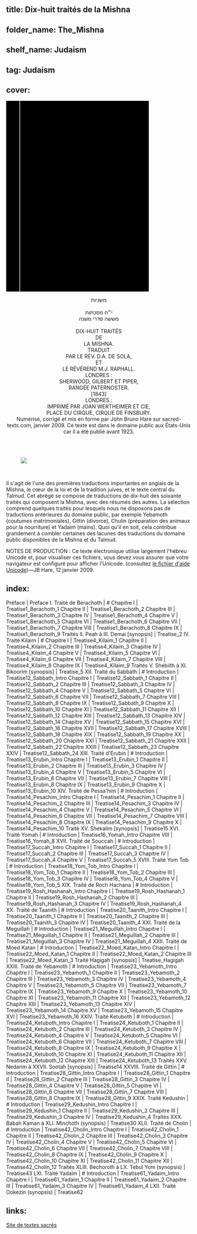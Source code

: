 ## title: Dix-huit traités de la Mishna
## folder_name: The_Mishna
## shelf_name: Judaism
## tag: Judaism
## cover:
<div class="urantiapedia-book-front urantiapedia-book-islam">
<svg xmlns="http://www.w3.org/2000/svg" width="102.6mm" height="136.8mm" viewBox="0 0 102.6 136.8" version="1.1">
	<g transform="translate(-7,-5)">
		<rect width="9.6" height="136.8" x="7" y="5" />
		<rect width="96.9" height="136.8" x="17" y="5" />
		<text style="font-size:5px" x="61" y="22">D. A. Sola et M. J. Raphall</text>
		<text style="font-size:4px" x="61" y="125">1843</text>
		<text style="font-size:9px" x="61" y="60">Dix-huit traités</text>
		<text style="font-size:9px" x="61" y="70">de la Mishna</text>
	</g>
</svg>
</div>

<p style="text-align:center;">
משניות<br>
<br>
י״ח מסכתות<br>
<span class="text-h5">מששה סדרי משנה</span><br>
<br>
DIX-HUIT TRAITÉS<br>
DE<br>
<span class="text-h3">LA MISHNA.</span><br>
TRADUIT<br>
PAR LE RÉV. D.A. DE SOLA,<br>
ET<br>
LE RÉVÉREND M.J. RAPHALL.<br>
LONDRES :<br>
SHERWOOD, GILBERT ET PIPER,<br>
RANGÉE PATERNOSTER.<br>
[1843]<br>
LONDRES :<br>
IMPRIMÉ PAR JOAN WERTHEIMER ET CIE,<br>
PLACE DU CIRQUE, CIRQUE DE FINSBURY.<br>
Numérisé, corrigé et mis en forme par John Bruno Hare sur sacred-texts.com, janvier 2009. Ce texte est dans le domaine public aux États-Unis car il a été publié avant 1923.<br>
<br>
</p>

<br>

<figure id="Figure_1" class="image urantiapedia image-style-align-center">
<img src="/image/book/Judaism/The_Mishna/menorah.jpg">
</figure>

<br style="clear:both;"/>

Il s'agit de l'une des premières traductions importantes en anglais de la Mishna, le cœur de la loi et de la tradition juives, et le texte central du Talmud. Cet abrégé se compose de traductions de dix-huit des soixante traités qui composent la Mishna, avec des résumés des autres. La sélection comprend quelques traités pour lesquels nous ne disposons pas de traductions antérieures du domaine public, par exemple Yebamoth (coutumes matrimoniales), Gittin (divorce), Chulin (préparation des animaux pour la nourriture) et Yadaim (mains). Quoi qu'il en soit, cela contribue grandement à combler certaines des lacunes des traductions du domaine public disponibles de la Mishna et du Talmud.

NOTES DE PRODUCTION : Ce texte électronique utilise largement l'hébreu Unicode et, pour visualiser ces fichiers, vous devez vous assurer que votre navigateur est configuré pour afficher l'Unicode. (consultez [le fichier d'aide Unicode](https://sacred-texts.com/unicode.htm))—JB Hare, 12 janvier 2009.


## index:
Préface | Preface
I. Traité de Berachoth | #
	Chapitre I | Treatise1_Berachoth_1
	Chapitre II | Treatise1_Berachoth_2
	Chapitre III | Treatise1_Berachoth_3
	Chapitre IV | Treatise1_Berachoth_4
	Chapitre V | Treatise1_Berachoth_5
	Chapitre VI | Treatise1_Berachoth_6
	Chapitre VII | Treatise1_Berachoth_7
	Chapitre VIII | Treatise1_Berachoth_8
	Chapitre IX | Treatise1_Berachoth_9
Traités II. Peah à III. Demai [synopsis] | Treatise_2
IV. Traité Kilaim | #
	Chapitre I | Treatise4_Kilaim_1
	Chapitre II | Treatise4_Kilaim_2
	Chapitre III | Treatise4_Kilaim_3
	Chapitre IV | Treatise4_Kilaim_4
	Chapitre V | Treatise4_Kilaim_5
	Chapitre VI | Treatise4_Kilaim_6
	Chapitre VII | Treatise4_Kilaim_7
	Chapitre VIII | Treatise4_Kilaim_8
	Chapitre IX | Treatise4_Kilaim_9
Traités V. Shebiith à XI. Bikoorim [synopsis] | Treatise_5
XII. Traité du Sabbath | #
	Introduction | Treatise12_Sabbath_Intro
	Chapitre I | Treatise12_Sabbath_1
	Chapitre II | Treatise12_Sabbath_2
	Chapitre III | Treatise12_Sabbath_3
	Chapitre IV | Treatise12_Sabbath_4
	Chapitre V | Treatise12_Sabbath_5
	Chapitre VI | Treatise12_Sabbath_6
	Chapitre VII | Treatise12_Sabbath_7
	Chapitre VIII | Treatise12_Sabbath_8
	Chapitre IX | Treatise12_Sabbath_9
	Chapitre X | Treatise12_Sabbath_10
	Chapitre XI | Treatise12_Sabbath_11
	Chapitre XII | Treatise12_Sabbath_12
	Chapitre XIII | Treatise12_Sabbath_13
	Chapitre XIV | Treatise12_Sabbath_14
	Chapitre XV | Treatise12_Sabbath_15
	Chapitre XVI | Treatise12_Sabbath_16
	Chapitre XVII | Treatise12_Sabbath_17
	Chapitre XVIII | Treatise12_Sabbath_18
	Chapitre XIX | Treatise12_Sabbath_19
	Chapitre XX | Treatise12_Sabbath_20
	Chapitre XXI | Treatise12_Sabbath_21
	Chapitre XXII | Treatise12_Sabbath_22
	Chapitre XXIII | Treatise12_Sabbath_23
	Chapitre XXIV | Treatise12_Sabbath_24
XIII. Traité d'Erubin | #
	Introduction | Treatise13_Erubin_Intro
	Chapitre I | Treatise13_Erubin_1
	Chapitre II | Treatise13_Erubin_2
	Chapitre III | Treatise13_Erubin_3
	Chapitre IV | Treatise13_Erubin_4
	Chapitre V | Treatise13_Erubin_5
	Chapitre VI | Treatise13_Erubin_6
	Chapitre VII | Treatise13_Erubin_7
	Chapitre VIII | Treatise13_Erubin_8
	Chapitre IX | Treatise13_Erubin_9
	Chapitre X | Treatise13_Erubin_10
XIV. Traité de Pessa'him | #
	Introduction | Treatise14_Pesachim_Intro
	Chapitre I | Treatise14_Pesachim_1
	Chapitre II | Treatise14_Pesachim_2
	Chapitre III | Treatise14_Pesachim_3
	Chapitre IV | Treatise14_Pesachim_4
	Chapitre V | Treatise14_Pesachim_5
	Chapitre VI | Treatise14_Pesachim_6
	Chapitre VII | Treatise14_Pesachim_7
	Chapitre VIII | Treatise14_Pesachim_8
	Chapitre IX | Treatise14_Pesachim_9
	Chapitre X | Treatise14_Pesachim_10
Traité XV. Shekalim [synopsis] | Treatise15
XVI. Traité Yomah | #
	Introduction | Treatise16_Yomah_Intro
	Chapitre VIII | Treatise16_Yomah_8
XVII. Traité de Souccah | #
	Introduction | Treatise17_Succah_Intro
	Chapitre I | Treatise17_Succah_1
	Chapitre II | Treatise17_Succah_2
	Chapitre III | Treatise17_Succah_3
	Chapitre IV | Treatise17_Succah_4
	Chapitre V | Treatise17_Succah_5
XVIII. Traité Yom Tob | #
	Introduction | Treatise18_Yom_Tob_Intro
	Chapitre I | Treatise18_Yom_Tob_1
	Chapitre II | Treatise18_Yom_Tob_2
	Chapitre III | Treatise18_Yom_Tob_3
	Chapitre IV | Treatise18_Yom_Tob_4
	Chapitre V | Treatise18_Yom_Tob_5
XIX. Traité de Roch Hachana | #
	Introduction | Treatise19_Rosh_Hashanah_Intro
	Chapitre I | Treatise19_Rosh_Hashanah_1
	Chapitre II | Treatise19_Rosh_Hashanah_2
	Chapitre III | Treatise19_Rosh_Hashanah_3
	Chapitre IV | Treatise19_Rosh_Hashanah_4
XX. Traité de Taanith | #
	Introduction | Treatise20_Taanith_Intro
	Chapitre I | Treatise20_Taanith_1
	Chapitre II | Treatise20_Taanith_2
	Chapitre III | Treatise20_Taanith_3
	Chapitre IV | Treatise20_Taanith_4
XXI. Traité de la Meguillah | #
	Introduction | Treatise21_Meguillah_Intro
	Chapitre I | Treatise21_Meguillah_1
	Chapitre II | Treatise21_Meguillah_2
	Chapitre III | Treatise21_Meguillah_3
	Chapitre IV | Treatise21_Meguillah_4
XXII. Traité de Moed Katan | #
	Introduction | Treatise22_Moed_Katan_Intro
	Chapitre I | Treatise22_Moed_Katan_1
	Chapitre II | Treatise22_Moed_Katan_2
	Chapitre III | Treatise22_Moed_Katan_3
Traité Hagigah [synopsis] | Treatise_Hagigah
XXIII. Traité de Yebamoth | #
	Introduction | Treatise23_Yebamoth_Intro
	Chapitre I | Treatise23_Yebamoth_1
	Chapitre II | Treatise23_Yebamoth_2
	Chapitre III | Treatise23_Yebamoth_3
	Chapitre IV | Treatise23_Yebamoth_4
	Chapitre V | Treatise23_Yebamoth_5
	Chapitre VII | Treatise23_Yebamoth_7
	Chapitre IX | Treatise23_Yebamoth_9
	Chapitre X | Treatise23_Yebamoth_10
	Chapitre XI | Treatise23_Yebamoth_11
	Chapitre XII | Treatise23_Yebamoth_12
	Chapitre XIII | Treatise23_Yebamoth_13
	Chapitre XIV | Treatise23_Yebamoth_14
	Chapitre XV | Treatise23_Yebamoth_15
	Chapitre XVI | Treatise23_Yebamoth_16
XXIV. Traité Ketuboth | #
	Introduction | Treatise24_Ketuboth_Intro
	Chapitre I | Treatise24_Ketuboth_1
	Chapitre II | Treatise24_Ketuboth_2
	Chapitre III | Treatise24_Ketuboth_3
	Chapitre IV | Treatise24_Ketuboth_4
	Chapitre V | Treatise24_Ketuboth_5
	Chapitre VI | Treatise24_Ketuboth_6
	Chapitre VII | Treatise24_Ketuboth_7
	Chapitre VIII | Treatise24_Ketuboth_8
	Chapitre IX | Treatise24_Ketuboth_9
	Chapitre X | Treatise24_Ketuboth_10
	Chapitre XI | Treatise24_Ketuboth_11
	Chapitre XII | Treatise24_Ketuboth_12
	Chapitre XIII | Treatise24_Ketuboth_13
Traités XXV. Nedarim à XXVII. Sootah [synopsis] | Treatise14
XXVIII. Traité de Gittin | #
	Introduction | Treatise28_Gittin_Intro
	Chapitre I | Treatise28_Gittin_1
	Chapitre II | Treatise28_Gittin_2
	Chapitre III | Treatise28_Gittin_3
	Chapitre IV | Treatise28_Gittin_4
	Chapitre V | Treatise28_Gittin_5
	Chapitre VI | Treatise28_Gittin_6
	Chapitre VII | Treatise28_Gittin_7
	Chapitre VIII | Treatise28_Gittin_8
	Chapitre IX | Treatise28_Gittin_9
XXIX. Traité Kedushin | #
	Introduction | Treatise29_Kedushin_Intro
	Chapitre I | Treatise29_Kedushin_1
	Chapitre II | Treatise29_Kedushin_2
	Chapitre III | Treatise29_Kedushin_3
	Chapitre IV | Treatise29_Kedushin_4
Traités XXX. Babah Kaman à XLI. Minchoth (synopsis) | Treatise30
XLII. Traité de Cholin | #
	Introduction | Treatise42_Cholin_Intro
	Chapitre I | Treatise42_Cholin_1
	Chapitre II | Treatise42_Cholin_2
	Chapitre III | Treatise42_Cholin_3
	Chapitre IV | Treatise42_Cholin_4
	Chapitre V | Treatise42_Cholin_5
	Chapitre VI | Treatise42_Cholin_6
	Chapitre VII | Treatise42_Cholin_7
	Chapitre VIII | Treatise42_Cholin_8
	Chapitre IX | Treatise42_Cholin_9
	Chapitre X | Treatise42_Cholin_10
	Chapitre XI | Treatise42_Cholin_11
	Chapitre XII | Treatise42_Cholin_12
Traités XLIII. Bechoroth à LX. Tebul Yom (synopsis) | Treatise43
LXI. Traité Yadaim | #
	Introduction | Treatise61_Yadaim_Intro
	Chapitre I | Treatise61_Yadaim_1
	Chapitre II | Treatise61_Yadaim_2
	Chapitre III | Treatise61_Yadaim_3
	Chapitre IV | Treatise61_Yadaim_4
LXII. Traité Ookezin (synopsis) | Treatise62

## links:
[Site de textes sacrés](https://sacred-texts.com/jud/etm/index.htm)